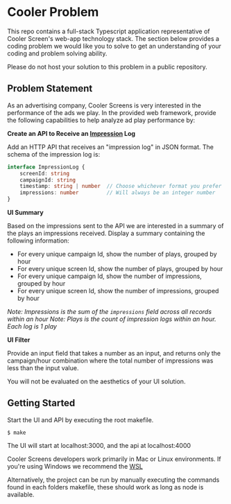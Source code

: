 # Cooler Problem

This repo contains a full-stack Typescript application representative of Cooler Screen's web-app
technology stack. The section below provides a coding problem we would like you to solve to get an
understanding of your coding and problem solving ability.

Please do not host your solution to this problem in a public repository.

## Problem Statement

As an advertising company, Cooler Screens is very interested in the performance of the ads we play.
In the provided web framework, provide the following capabilities to help analyze ad play performance 
by:

**Create an API to Receive an [Impression](https://support.google.com/google-ads/answer/6320?hl=en#:~:text=How%20often%20your%20ad%20is,site%20on%20the%20Google%20Network.) Log**

Add an HTTP API that receives an "impression log" in JSON format. The schema of the impression log
is:

```typescript 
interface ImpressionLog {
    screenId: string
    campaignId: string
    timestamp: string | number  // Choose whichever format you prefer
    impressions: number         // Will always be an integer number
}
```

**UI Summary**

Based on the impressions sent to the API we are interested in a summary of the plays an impressions
received. Display a summary containing the following information:

- For every unique campaign Id, show the number of plays, grouped by hour
- For every unique screen Id, show the number of plays, grouped by hour
- For every unique campaign Id, show the number of impressions, grouped by hour
- For every unique screen Id, show the number of impressions, grouped by hour

*Note: Impressions is the sum of the `impressions` field across all records within an hour*
*Note: Plays is the count of impression logs within an hour. Each log is 1 play*

**UI Filter**

Provide an input field that takes a number as an input, and returns only the campaign/hour combination
where the total number of impressions was less than the input value.

You will not be evaluated on the aesthetics of your UI solution.

## Getting Started

Start the UI and API by executing the root makefile. 

```
$ make
```

The UI will start at localhost:3000, and the api at localhost:4000

Cooler Screens developers work primarily in Mac or Linux environments. If you're using Windows 
we recommend the [WSL](https://learn.microsoft.com/en-us/windows/wsl/install)

Alternatively, the project can be run by manually executing the commands found in each folders makefile,
these should work as long as node is available.
